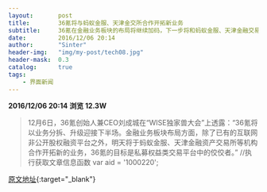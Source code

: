 ```yaml
---
layout:       post
title:        36氪将与蚂蚁金服、天津金交所合作开拓新业务
subtitle:     36氪在金融业务板块的布局将继续加码，下一步将和蚂蚁金服、天津金融交易所等机构合作开拓新的业务。
date:         2016/12/06 20:14
author:       "Sinter"
header-img:   "img/my-post/tech08.jpg"
header-mask:  0.3
catalog:      true
tags:
    - 界面新闻
---
```


**2016/12/06 20:14**  **浏览 12.3W**

> 12月6日，36氪创始人兼CEO刘成城在“WISE独家兽大会”上透露：“36氪将以业务分拆、升级迎接下半场。金融业务板块布局方面，除了已有的互联网非公开股权融资平台之外，明天将于蚂蚁金服、天津金融资产交易所等机构合作开拓新的业务，36氪的目标是私募权益类交易平台中的佼佼者。”
	//执行获取文章信息函数
	var aid = '1000220';


[原文地址](http://www.jiemian.com/article/1000220.html){:target="_blank"}



